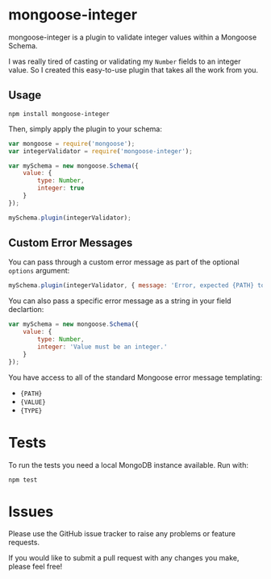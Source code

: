# mongoose-integer

mongoose-integer is a plugin to validate integer values within a Mongoose Schema.

I was really tired of casting or validating my `Number` fields to an integer value. So I created this easy-to-use plugin that takes all the work from you.

## Usage

```
npm install mongoose-integer
```

Then, simply apply the plugin to your schema:

```js
var mongoose = require('mongoose');
var integerValidator = require('mongoose-integer');

var mySchema = new mongoose.Schema({
	value: {
		type: Number,
		integer: true
	}
});

mySchema.plugin(integerValidator);
```

## Custom Error Messages

You can pass through a custom error message as part of the optional `options` argument:

```js
mySchema.plugin(integerValidator, { message: 'Error, expected {PATH} to be an integer.' });
```

You can also pass a specific error message as a string in your field declartion:

```js
var mySchema = new mongoose.Schema({
	value: {
		type: Number,
		integer: 'Value must be an integer.'
	}
});
```

You have access to all of the standard Mongoose error message templating:

*   `{PATH}`
*   `{VALUE}`
*   `{TYPE}`

# Tests

To run the tests you need a local MongoDB instance available. Run with:

```
npm test
```
# Issues

Please use the GitHub issue tracker to raise any problems or feature requests.

If you would like to submit a pull request with any changes you make, please feel free!
